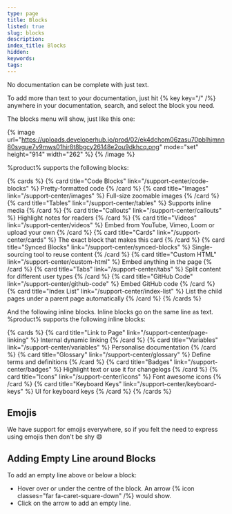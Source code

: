```yaml
---
type: page
title: Blocks
listed: true
slug: blocks
description: 
index_title: Blocks
hidden: 
keywords: 
tags: 
---
```


No documentation can be complete with just text.

To add more than text to your documentation, just hit {% key key="/" /%} anywhere in your documentation, search, and select the block you need.

The blocks menu will show, just like this one:

{% image url="https://uploads.developerhub.io/prod/02/ek4dchom06zasu70pblhjmnn80svgue7v9mws01hir8t8bgcy26148e2ou9dkhcq.png" mode="set" height="914" width="262" %}
{% /image %}

%product% supports the following blocks:

{% cards %}
{% card title="Code Blocks" link="/support-center/code-blocks" %}
Pretty-formatted code
{% /card %}
{% card title="Images" link="/support-center/images" %}
Full-size zoomable images
{% /card %}
{% card title="Tables" link="/support-center/tables" %}
Supports inline media
{% /card %}
{% card title="Callouts" link="/support-center/callouts" %}
Highlight notes for readers
{% /card %}
{% card title="Videos" link="/support-center/videos" %}
Embed from YouTube, Vimeo, Loom or upload your own
{% /card %}
{% card title="Cards" link="/support-center/cards" %}
The exact block that makes this card
{% /card %}
{% card title="Synced Blocks" link="/support-center/synced-blocks" %}
Single-sourcing tool to reuse content
{% /card %}
{% card title="Custom HTML" link="/support-center/custom-html" %}
Embed anything in the page
{% /card %}
{% card title="Tabs" link="/support-center/tabs" %}
Split content for different user types
{% /card %}
{% card title="GitHub Code" link="/support-center/github-code" %}
Embed GitHub code
{% /card %}
{% card title="Index List" link="/support-center/index-list" %}
List the child pages under a parent page automatically
{% /card %}
{% /cards %}

And the following inline blocks. Inline blocks go on the same line as text. %product% supports the following inline blocks:

{% cards %}
{% card title="Link to Page" link="/support-center/page-linking" %}
Internal dynamic linking
{% /card %}
{% card title="Variables" link="/support-center/variables" %}
Personalise documentation
{% /card %}
{% card title="Glossary" link="/support-center/glossary" %}
Define terms and definitions
{% /card %}
{% card title="Badges" link="/support-center/badges" %}
Highlight text or use it for changelogs
{% /card %}
{% card title="Icons" link="/support-center/icons" %}
Font awesome icons
{% /card %}
{% card title="Keyboard Keys" link="/support-center/keyboard-keys" %}
UI for keyboard keys
{% /card %}
{% /cards %}

## Emojis

We have support for emojis everywhere, so if you felt the need to express using emojis then don't be shy 😄

## Adding Empty Line around Blocks

To add an empty line above or below a block:

- Hover over or under the centre of the block. An arrow {% icon classes="far fa-caret-square-down" /%} would show.
- Click on the arrow to add an empty line.